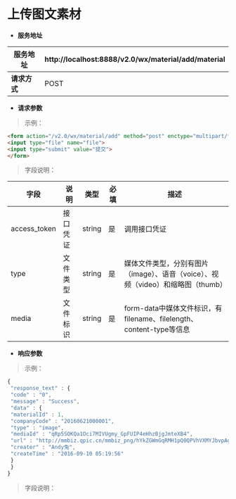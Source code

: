 # 上传图文素材

* **服务地址**

| **服务地址** | http://localhost:8888/v2.0/wx/material/add/material |
| --- | --- |
| **请求方式** | POST |

* **请求参数**

>示例：

```html
<form action="/v2.0/wx/material/add" method="post" enctype="multipart/form-data">
<input type="file" name="file">
<input type="submit" value="提交">
</form>
```
>字段说明：

| **字段** | **说明** | **类型** | **必填** | **描述** |
| --- | --- | --- | --- | --- |
| access\_token | 接口凭证 | string | 是 | 调用接口凭证 |
| type | 文件类型 | string | 是 | 媒体文件类型，分别有图片（image）、语音（voice）、视频（video）和缩略图（thumb） |
| media | 文件标识 | string | 是 | form-data中媒体文件标识，有filename、filelength、content-type等信息 |

* **响应参数**

>示例：

```javascript
{
 "response_text" : {
 "code" : "0",
 "message" : "Success",
 "data" : {
 "materialId" : 1,
 "companyCode" : "20160621000001",
 "type" : "image",
 "mediaId" : "qRp5SOKQa1Oci7MIVUgmy_GpFUIP4eHhzBjgJmteXB4",
 "url" : "http://mmbiz.qpic.cn/mmbiz_png/hYkZGWmGqRMH1pQ0QPVhVXMYJbvpAg1kZ9vCAK4HUZcnfOHBWAApbquvLDiafBHREaBPJV8dE7RyACkyvjzjW1Q/0?wx_fmt=png",
 "creater" : "Andy兔",
 "createTime" : "2016-09-10 05:19:56"
 }
 }
}
```

>字段说明：


